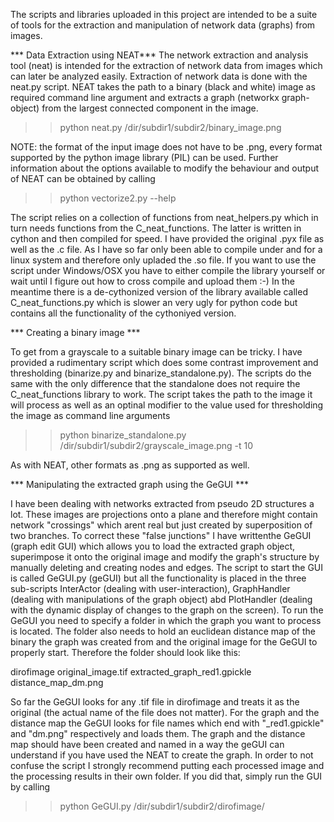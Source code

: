 The scripts and libraries uploaded in this project are intended to be a suite of tools for the extraction and manipulation of network data (graphs) from images.

*** Data Extraction using NEAT***
The network extraction and analysis tool (neat) is intended for the extraction of network data from images which can later be analyzed easily.
Extraction of network data is done with the neat.py script. NEAT takes the path to a binary (black and white) image as required command line argument and extracts a graph (networkx graph-object) from the largest connected component in the image. 

>> python neat.py /dir/subdir1/subdir2/binary_image.png

NOTE: the format of the input image does not have to be .png, every format supported by the python image library (PIL) can be used.
Further information about the options available to modify the behaviour and output of NEAT can be obtained by calling

>> python vectorize2.py --help

The script relies on a collection of functions from neat_helpers.py which in turn needs functions from the C_neat_functions. The latter is written in cython and then compiled for speed. I have provided the original .pyx file as well as the .c file. As I have so far only been able to compile under and for a linux system and therefore only upladed the .so file. If you want to use the script under Windows/OSX you have to either compile the library yourself or wait until I figure out how to cross compile and upload them :-) In the meantime there is a de-cythonized version of the library available called C_neat_functions.py which is slower an very ugly for python code but contains all the functionality of the cythoniyed version.



*** Creating a binary image ***

To get from a grayscale to a suitable binary image can be tricky. I have provided a rudimentary script which does some contrast improvement and thresholding (binarize.py and binarize_standalone.py). The scripts do the same with the only difference that the standalone does not require the C_neat_functions library to work.
The script takes the path to the image it will process as well as an optinal modifier to the value used for thresholding the image as command line arguments

>> python binarize_standalone.py /dir/subdir1/subdir2/grayscale_image.png -t 10

As with NEAT, other formats as .png as supported as well.



*** Manipulating the extracted graph using the GeGUI ***

I have been dealing with networks extracted from pseudo 2D structures a lot. These images are projections onto a plane and therefore might contain network "crossings" which arent real but just created by superposition of two branches.
To correct these "false junctions" I have writtenthe GeGUI (graph edit GUI) which allows you to load the extracted graph object, superimpose it onto the original image and modify the graph's structure by manually deleting and creating nodes and edges.
The script to start the GUI is called GeGUI.py (geGUI) but all the functionality is placed in the three sub-scripts InterActor (dealing with user-interaction), GraphHandler (dealing with manipulations of the graph object) abd PlotHandler (dealing with the dynamic display of changes to the graph on the screen). To run the GeGUI you need to specify a folder in which the graph you want to process is located. The folder also needs to hold an euclidean distance map of the binary the graph was created from and the original image for the GeGUI to properly start. Therefore the folder should look like this:

dirofimage
	original_image.tif
	extracted_graph_red1.gpickle
	distance_map_dm.png

So far the GeGUI looks for any .tif file in dirofimage and treats it as the original (the actual name of the file does not matter). For the graph and the distance map the GeGUI looks for file names which end with "_red1.gpickle" and "dm.png" respectively and loads them.
The graph and the distance map should have been created and named in a way the geGUI can understand if you have used the NEAT to create the graph. In order to not confuse the script I strongly recommend putting each processed image and the processing results in their own folder. If you did that, simply run the GUI by calling

>> python GeGUI.py /dir/subdir1/subdir2/dirofimage/  

